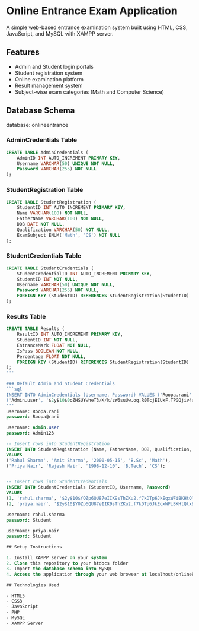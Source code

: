 # Online Entrance Exam Application

A simple web-based entrance examination system built using HTML, CSS, JavaScript, and MySQL with XAMPP server.

## Features

- Admin and Student login portals
- Student registration system
- Online examination platform
- Result management system
- Subject-wise exam categories (Math and Computer Science)

## Database Schema
database: onlineentrance
### AdminCredentials Table
```sql
CREATE TABLE AdminCredentials (
    AdminID INT AUTO_INCREMENT PRIMARY KEY,
    Username VARCHAR(50) UNIQUE NOT NULL,
    Password VARCHAR(255) NOT NULL
);
```

### StudentRegistration Table
```sql
CREATE TABLE StudentRegistration (
    StudentID INT AUTO_INCREMENT PRIMARY KEY,
    Name VARCHAR(100) NOT NULL,
    FatherName VARCHAR(100) NOT NULL,
    DOB DATE NOT NULL,
    Qualification VARCHAR(50) NOT NULL,
    ExamSubject ENUM('Math', 'CS') NOT NULL
);
```

### StudentCredentials Table
```sql
CREATE TABLE StudentCredentials (
    StudentCredentialID INT AUTO_INCREMENT PRIMARY KEY,
    StudentID INT NOT NULL,
    Username VARCHAR(50) UNIQUE NOT NULL,
    Password VARCHAR(255) NOT NULL,
    FOREIGN KEY (StudentID) REFERENCES StudentRegistration(StudentID)
);
```

### Results Table
```sql
CREATE TABLE Results (
    ResultID INT AUTO_INCREMENT PRIMARY KEY,
    StudentID INT NOT NULL,
    EntranceMark FLOAT NOT NULL,
    IsPass BOOLEAN NOT NULL,
    Percentage FLOAT NOT NULL,
    FOREIGN KEY (StudentID) REFERENCES StudentRegistration(StudentID)
);
'''

### Default Admin and Student Credentials
```sql
INSERT INTO AdminCredentials (Username, Password) VALUES ('Roopa.rani', '$2y$10$6WQtfiPZHpW6j9/gWmYiAOBEHu8EI6ADTDJOsk0vclBElO7t5ML1W'), 
('Admin.user', '$2y$10$0oZHSUYwheT3/K/k/zW6suUw.oq.R0TcjEIUxF.TPGQjiv4asTJCS');
'''
username: Roopa.rani
password: Roopa@rani    

username: Admin.user
password: Admin123

-- Insert rows into StudentRegistration
INSERT INTO StudentRegistration (Name, FatherName, DOB, Qualification, ExamSubject)
VALUES 
('Rahul Sharma', 'Amit Sharma', '2000-05-15', 'B.Sc', 'Math'),
('Priya Nair', 'Rajesh Nair', '1998-12-10', 'B.Tech', 'CS');


-- Insert rows into StudentCredentials
INSERT INTO StudentCredentials (StudentID, Username, Password)
VALUES 
(1, 'rahul.sharma', '$2y$10$YOZp6QU87eIIK9sThZKu2.f7kDTp6JkEqxWFiBKHtQlxBMfXyadbC'),
(2, 'priya.nair', '$2y$10$YOZp6QU87eIIK9sThZKu2.f7kDTp6JkEqxWFiBKHtQlxBMfXyadbC');

username: rahul.sharma
password: Student

username: priya.nair
password: Student

## Setup Instructions

1. Install XAMPP server on your system
2. Clone this repository to your htdocs folder
3. Import the database schema into MySQL
4. Access the application through your web browser at localhost/onlineEntrance

## Technologies Used

- HTML5
- CSS3
- JavaScript
- PHP
- MySQL
- XAMPP Server
